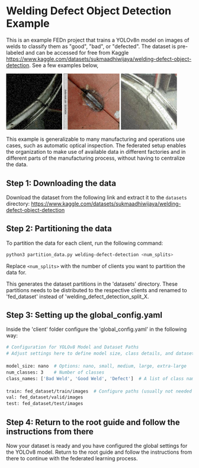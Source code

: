 # Welding Defect Object Detection Example

This is an example FEDn project that trains a YOLOv8n model on images of welds to classify them as "good", "bad", or "defected". The dataset is pre-labeled and can be accessed for free from Kaggle https://www.kaggle.com/datasets/sukmaadhiwijaya/welding-defect-object-detection. See a few examples below,

<img src="figs/fig1.jpg" width=30% height=30%>

<img src="figs/fig2.jpg" width=30% height=30%>

<img src="figs/fig3.jpg" width=30% height=30%>


This example is generalizable to many manufacturing and operations use cases, such as automatic optical inspection. The federated setup enables the organization to make use of available data in different factories and in different parts of the manufacturing process, without having to centralize the data.


## Step 1: Downloading the data

Download the dataset from the following link and extract it to the `datasets` directory:
https://www.kaggle.com/datasets/sukmaadhiwijaya/welding-defect-object-detection


## Step 2: Partitioning the data

To partition the data for each client, run the following command:

```bash
python3 partition_data.py welding-defect-detection <num_splits>
```
Replace `<num_splits>` with the number of clients you want to partition the data for.

This generates the dataset partitions in the 'datasets' directory. These partitions needs to be distributed to the respective clients and renamed to 'fed_dataset' instead of 'welding_defect_detection_split_X.

## Step 3: Setting up the global_config.yaml

Inside the 'client' folder configure the 'global_config.yaml' in the following way:

```bash
# Configuration for YOLOv8 Model and Dataset Paths
# Adjust settings here to define model size, class details, and dataset paths

model_size: nano  # Options: nano, small, medium, large, extra-large
num_classes: 3    # Number of classes
class_names: ['Bad Weld', 'Good Weld', 'Defect']  # A list of class names

train: fed_dataset/train/images  # Configure paths (usually not needed to be configured)
val: fed_dataset/valid/images
test: fed_dataset/test/images
```

## Step 4: Return to the root guide and follow the instructions from there
Now your dataset is ready and you have configured the global settings for the YOLOv8 model. Return to the root guide and follow the instructions from there to continue with the federated learning process.